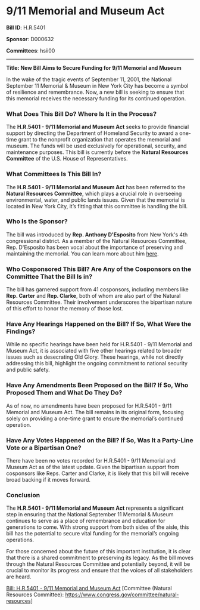 # 9/11 Memorial and Museum Act

**Bill ID**: H.R.5401

**Sponsor**: D000632

**Committees**: hsii00

---

**Title: New Bill Aims to Secure Funding for 9/11 Memorial and Museum**

In the wake of the tragic events of September 11, 2001, the National September 11 Memorial & Museum in New York City has become a symbol of resilience and remembrance. Now, a new bill is seeking to ensure that this memorial receives the necessary funding for its continued operation.

### What Does This Bill Do? Where Is It in the Process?

The **H.R.5401 - 9/11 Memorial and Museum Act** seeks to provide financial support by directing the Department of Homeland Security to award a one-time grant to the nonprofit organization that operates the memorial and museum. The funds will be used exclusively for operational, security, and maintenance purposes. This bill is currently before the **Natural Resources Committee** of the U.S. House of Representatives.

### What Committees Is This Bill In?

The **H.R.5401 - 9/11 Memorial and Museum Act** has been referred to the **Natural Resources Committee**, which plays a crucial role in overseeing environmental, water, and public lands issues. Given that the memorial is located in New York City, it’s fitting that this committee is handling the bill.

### Who Is the Sponsor?

The bill was introduced by **Rep. Anthony D'Esposito** from New York's 4th congressional district. As a member of the Natural Resources Committee, Rep. D'Esposito has been vocal about the importance of preserving and maintaining the memorial. You can learn more about him [here](https://www.congress.gov/member/D000632).

### Who Cosponsored This Bill? Are Any of the Cosponsors on the Committee That the Bill Is in?

The bill has garnered support from 41 cosponsors, including members like **Rep. Carter** and **Rep. Clarke**, both of whom are also part of the Natural Resources Committee. Their involvement underscores the bipartisan nature of this effort to honor the memory of those lost.

### Have Any Hearings Happened on the Bill? If So, What Were the Findings?

While no specific hearings have been held for H.R.5401 - 9/11 Memorial and Museum Act, it is associated with five other hearings related to broader issues such as desecrating Old Glory. These hearings, while not directly addressing this bill, highlight the ongoing commitment to national security and public safety.

### Have Any Amendments Been Proposed on the Bill? If So, Who Proposed Them and What Do They Do?

As of now, no amendments have been proposed for H.R.5401 - 9/11 Memorial and Museum Act. The bill remains in its original form, focusing solely on providing a one-time grant to ensure the memorial’s continued operation.

### Have Any Votes Happened on the Bill? If So, Was It a Party-Line Vote or a Bipartisan One?

There have been no votes recorded for H.R.5401 - 9/11 Memorial and Museum Act as of the latest update. Given the bipartisan support from cosponsors like Reps. Carter and Clarke, it is likely that this bill will receive broad backing if it moves forward.

### Conclusion

The **H.R.5401 - 9/11 Memorial and Museum Act** represents a significant step in ensuring that the National September 11 Memorial & Museum continues to serve as a place of remembrance and education for generations to come. With strong support from both sides of the aisle, this bill has the potential to secure vital funding for the memorial’s ongoing operations.

For those concerned about the future of this important institution, it is clear that there is a shared commitment to preserving its legacy. As the bill moves through the Natural Resources Committee and potentially beyond, it will be crucial to monitor its progress and ensure that the voices of all stakeholders are heard.

[Bill: H.R.5401 - 9/11 Memorial and Museum Act](https://www.congress.gov/bill/118th-congress/house-bill/5401) [Committee (Natural Resources Committee): https://www.congress.gov/committee/natural-resources]